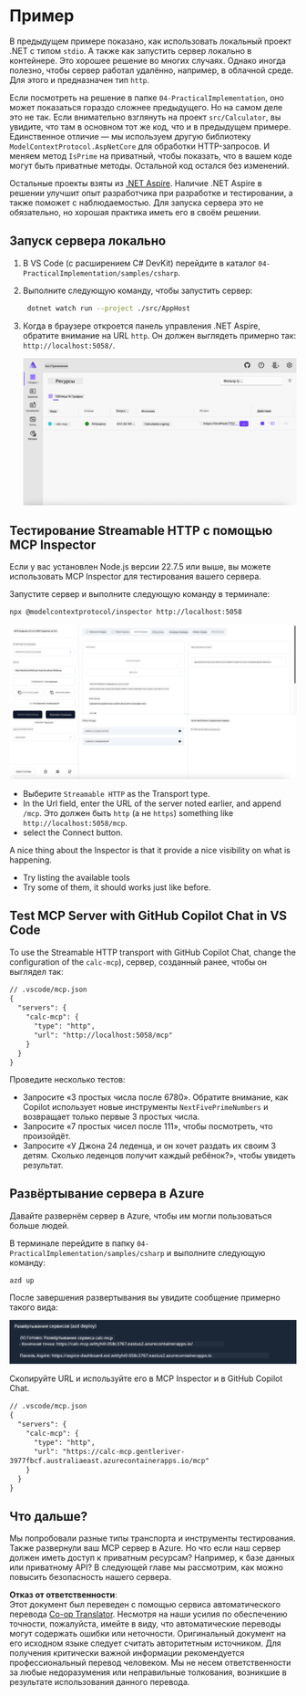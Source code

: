 <!--
CO_OP_TRANSLATOR_METADATA:
{
  "original_hash": "0bc7bd48f55f1565f1d95ccb2c16f728",
  "translation_date": "2025-06-18T07:46:30+00:00",
  "source_file": "04-PracticalImplementation/samples/csharp/README.md",
  "language_code": "ru"
}
-->
# Пример

В предыдущем примере показано, как использовать локальный проект .NET с типом `stdio`. А также как запустить сервер локально в контейнере. Это хорошее решение во многих случаях. Однако иногда полезно, чтобы сервер работал удалённо, например, в облачной среде. Для этого и предназначен тип `http`.

Если посмотреть на решение в папке `04-PracticalImplementation`, оно может показаться гораздо сложнее предыдущего. Но на самом деле это не так. Если внимательно взглянуть на проект `src/Calculator`, вы увидите, что там в основном тот же код, что и в предыдущем примере. Единственное отличие — мы используем другую библиотеку `ModelContextProtocol.AspNetCore` для обработки HTTP-запросов. И меняем метод `IsPrime` на приватный, чтобы показать, что в вашем коде могут быть приватные методы. Остальной код остался без изменений.

Остальные проекты взяты из [.NET Aspire](https://learn.microsoft.com/dotnet/aspire/get-started/aspire-overview). Наличие .NET Aspire в решении улучшит опыт разработчика при разработке и тестировании, а также поможет с наблюдаемостью. Для запуска сервера это не обязательно, но хорошая практика иметь его в своём решении.

## Запуск сервера локально

1. В VS Code (с расширением C# DevKit) перейдите в каталог `04-PracticalImplementation/samples/csharp`.
1. Выполните следующую команду, чтобы запустить сервер:

   ```bash
    dotnet watch run --project ./src/AppHost
   ```

1. Когда в браузере откроется панель управления .NET Aspire, обратите внимание на URL `http`. Он должен выглядеть примерно так: `http://localhost:5058/`.

   ![Панель управления .NET Aspire](../../../../../translated_images/dotnet-aspire-dashboard.0a7095710e9301e90df2efd867e1b675b3b9bc2ccd7feb1ebddc0751522bc37c.ru.png)

## Тестирование Streamable HTTP с помощью MCP Inspector

Если у вас установлен Node.js версии 22.7.5 или выше, вы можете использовать MCP Inspector для тестирования вашего сервера.

Запустите сервер и выполните следующую команду в терминале:

```bash
npx @modelcontextprotocol/inspector http://localhost:5058
```

![MCP Inspector](../../../../../translated_images/mcp-inspector.c223422b9b494fb4a518a3b3911b3e708e6a5715069470f9163ee2ee8d5f1ba9.ru.png)

- Выберите `Streamable HTTP` as the Transport type.
- In the Url field, enter the URL of the server noted earlier, and append `/mcp`. Это должен быть `http` (а не `https`) something like `http://localhost:5058/mcp`.
- select the Connect button.

A nice thing about the Inspector is that it provide a nice visibility on what is happening.

- Try listing the available tools
- Try some of them, it should works just like before.

## Test MCP Server with GitHub Copilot Chat in VS Code

To use the Streamable HTTP transport with GitHub Copilot Chat, change the configuration of the `calc-mcp`), сервер, созданный ранее, чтобы он выглядел так:

```jsonc
// .vscode/mcp.json
{
  "servers": {
    "calc-mcp": {
      "type": "http",
      "url": "http://localhost:5058/mcp"
    }
  }
}
```

Проведите несколько тестов:

- Запросите «3 простых числа после 6780». Обратите внимание, как Copilot использует новые инструменты `NextFivePrimeNumbers` и возвращает только первые 3 простых числа.
- Запросите «7 простых чисел после 111», чтобы посмотреть, что произойдёт.
- Запросите «У Джона 24 леденца, и он хочет раздать их своим 3 детям. Сколько леденцов получит каждый ребёнок?», чтобы увидеть результат.

## Развёртывание сервера в Azure

Давайте развернём сервер в Azure, чтобы им могли пользоваться больше людей.

В терминале перейдите в папку `04-PracticalImplementation/samples/csharp` и выполните следующую команду:

```bash
azd up
```

После завершения развертывания вы увидите сообщение примерно такого вида:

![Успешное развертывание Azd](../../../../../translated_images/azd-deployment-success.bd42940493f1b834a5ce6251a6f88966546009b350df59d0cc4a8caabe94a4f1.ru.png)

Скопируйте URL и используйте его в MCP Inspector и в GitHub Copilot Chat.

```jsonc
// .vscode/mcp.json
{
  "servers": {
    "calc-mcp": {
      "type": "http",
      "url": "https://calc-mcp.gentleriver-3977fbcf.australiaeast.azurecontainerapps.io/mcp"
    }
  }
}
```

## Что дальше?

Мы попробовали разные типы транспорта и инструменты тестирования. Также развернули ваш MCP сервер в Azure. Но что если наш сервер должен иметь доступ к приватным ресурсам? Например, к базе данных или приватному API? В следующей главе мы рассмотрим, как можно повысить безопасность нашего сервера.

**Отказ от ответственности**:  
Этот документ был переведен с помощью сервиса автоматического перевода [Co-op Translator](https://github.com/Azure/co-op-translator). Несмотря на наши усилия по обеспечению точности, пожалуйста, имейте в виду, что автоматические переводы могут содержать ошибки или неточности. Оригинальный документ на его исходном языке следует считать авторитетным источником. Для получения критически важной информации рекомендуется профессиональный перевод человеком. Мы не несем ответственности за любые недоразумения или неправильные толкования, возникшие в результате использования данного перевода.